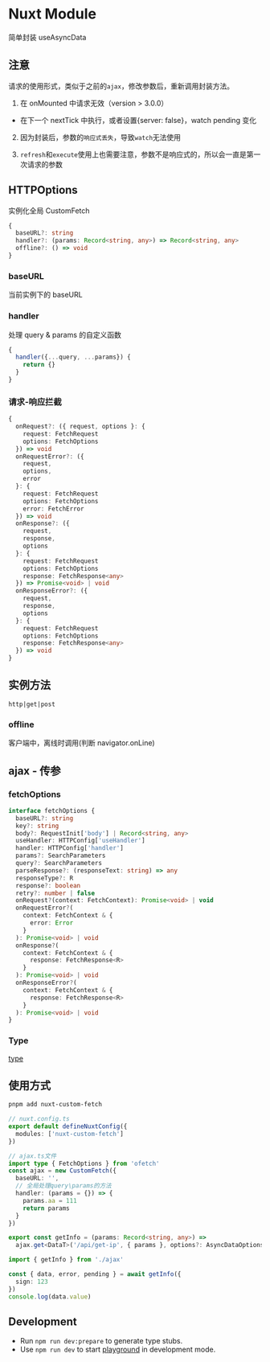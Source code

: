 # Nuxt Module

简单封装 useAsyncData

## 注意

请求的使用形式，类似于之前的`ajax`，修改参数后，重新调用封装方法。

1. 在 onMounted 中请求无效（version > 3.0.0）

- 在下一个 nextTick 中执行，或者设置{server: false}，watch pending 变化

2. 因为封装后，参数的`响应式丢失`，导致`watch`无法使用

3. `refresh`和`execute`使用上也需要注意，参数不是响应式的，所以会一直是第一次请求的参数


## HTTPOptions

实例化全局 CustomFetch

```ts
{
  baseURL?: string
  handler?: (params: Record<string, any>) => Record<string, any>
  offline?: () => void
}
```

### baseURL

当前实例下的 baseURL

### handler

处理 query & params 的自定义函数

```ts
{
  handler({...query, ...params}) {
    return {}
  }
}
```

### 请求-响应拦截

```ts
{
  onRequest?: ({ request, options }: {
    request: FetchRequest
    options: FetchOptions
  }) => void
  onRequestError?: ({
    request,
    options,
    error
  }: {
    request: FetchRequest
    options: FetchOptions
    error: FetchError
  }) => void
  onResponse?: ({
    request,
    response,
    options
  }: {
    request: FetchRequest
    options: FetchOptions
    response: FetchResponse<any>
  }) => Promise<void> | void
  onResponseError?: ({
    request,
    response,
    options
  }: {
    request: FetchRequest
    options: FetchOptions
    response: FetchResponse<any>
  }) => void
}
```

## 实例方法

`http|get|post`

### offline

客户端中，离线时调用(判断 navigator.onLine)

## ajax - 传参

### fetchOptions

```ts
interface fetchOptions {
  baseURL?: string
  key?: string
  body?: RequestInit['body'] | Record<string, any>
  useHandler: HTTPConfig['useHandler']
  handler: HTTPConfig['handler']
  params?: SearchParameters
  query?: SearchParameters
  parseResponse?: (responseText: string) => any
  responseType?: R
  response?: boolean
  retry?: number | false
  onRequest?(context: FetchContext): Promise<void> | void
  onRequestError?(
    context: FetchContext & {
      error: Error
    }
  ): Promise<void> | void
  onResponse?(
    context: FetchContext & {
      response: FetchResponse<R>
    }
  ): Promise<void> | void
  onResponseError?(
    context: FetchContext & {
      response: FetchResponse<R>
    }
  ): Promise<void> | void
}
```

### Type

[type](https://nuxt.com/docs/api/composables/use-async-data#type)

## 使用方式

```bash
pnpm add nuxt-custom-fetch
```

```ts
// nuxt.config.ts
export default defineNuxtConfig({
  modules: ['nuxt-custom-fetch']
})

// ajax.ts文件
import type { FetchOptions } from 'ofetch'
const ajax = new CustomFetch({
  baseURL: '',
  // 全局处理query\params的方法
  handler: (params = {}) => {
    params.aa = 111
    return params
  }
})

export const getInfo = (params: Record<string, any>) =>
  ajax.get<DataT>('/api/get-ip', { params }, options?: AsyncDataOptions<DataT>)
```

```ts
import { getInfo } from './ajax'

const { data, error, pending } = await getInfo({
  sign: 123
})
console.log(data.value)
```

## Development

- Run `npm run dev:prepare` to generate type stubs.
- Use `npm run dev` to start [playground](./playground) in development mode.
